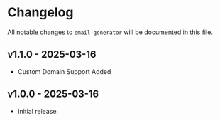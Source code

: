 # Changelog

All notable changes to `email-generator` will be documented in this file.

## v1.1.0 - 2025-03-16

- Custom Domain Support Added

## v1.0.0 - 2025-03-16

- initial release.
